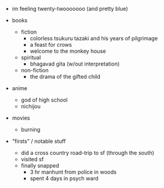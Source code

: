 - im feeling twenty-twooooooo (and pretty blue)

- books
  - fiction
    - colorless tsukuru tazaki and his years of pilgrimage
    - a feast for crows
    - welcome to the monkey house
  - spiritual
    - bhagavad gita (w/out interpretation)
  - non-fiction
    - the drama of the gifted child

- anime
  - god of high school
  - nichijou

- movies
  - burning

- "firsts" / notable stuff
  - did a cross country road-trip to sf (through the south)
  - visited sf
  - finally snapped
    - 3 hr manhunt from police in woods
    - spent 4 days in psych ward
